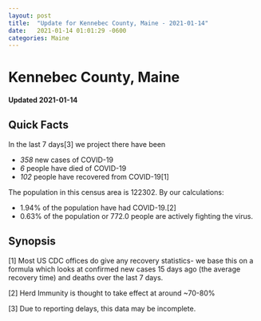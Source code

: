 ```yaml
---
layout: post
title:  "Update for Kennebec County, Maine - 2021-01-14"
date:   2021-01-14 01:01:29 -0600
categories: Maine
---
```


# Kennebec County, Maine
#### Updated 2021-01-14

## Quick Facts

In the last 7 days[3] we project there have been
- *358* new cases of COVID-19
- *6* people have died of COVID-19
- *102* people have recovered from COVID-19[1]

The population in this census area is 122302. By our calculations:
- 1.94% of the population have had COVID-19.[2]
- 0.63% of the population or 772.0 people are actively fighting the virus.

## Synopsis




[1] Most US CDC offices do give any recovery statistics- we base this on a formula which looks at confirmed new cases
15 days ago (the average recovery time) and deaths over the last 7 days.

[2] Herd Immunity is thought to take effect at around ~70-80%

[3] Due to reporting delays, this data may be incomplete.
 
    